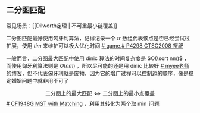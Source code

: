 
## 二分图匹配

常见场景：[[Dilworth定理 | 不可重最小链覆盖]]

二分图匹配最好使用匈牙利算法，记得记录一个 $tr$ 数组代表该点是否已经尝试过扩展，使用 $tim$ 来维护可以极大优化时间 [# game](https://www.luogu.com.cn/problem/P4055),[# P4298 CTSC2008 祭祀](https://www.luogu.com.cn/problem/P4298)

一般而言，二分图最大匹配中使用 dinic 算法的时间复杂度是 $O(\sqrt nm)$ ，而使用匈牙利算法则是 $O(nm)$  ，所以尽可能的还是用 dinic 比较好 [# myee老师的博客](https://www.cnblogs.com/myee/p/dinic-algorithm.html)，但不代表匈牙利就是废物，因为它的增广过程可以控制边的顺序，像是稳定婚姻问题中就非用不可了

$$\text{二分图上的最大匹配} \Leftrightarrow  \text{二分图上的最小点覆盖}$$
[# CF1948G MST with Matching](https://www.luogu.com.cn/problem/CF1948G) ，利用其转化为两个取 $\min$ 问题